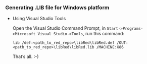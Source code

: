 ### Generating .LIB file for Windows platform

* Using Visual Studio Tools

  Open the Visual Studio Command Prompt, in `Start->Programs->Microsoft Visual Studio->Tools`, run this command:

  ```
  lib /def:<path_to_red_repo>\libRed\libRed.def /OUT:<path_to_red_repo>\libRed\libRed.lib /MACHINE:X86
  ```

  That’s all. :-)